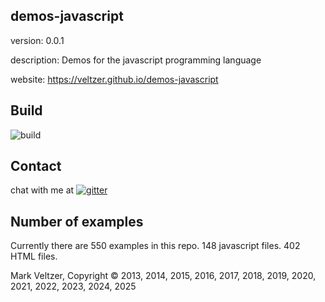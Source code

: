 ## demos-javascript

version: 0.0.1

description: Demos for the javascript programming language

website: https://veltzer.github.io/demos-javascript

## Build

![build](https://github.com/veltzer/demos-javascript/workflows/build/badge.svg)


## Contact

chat with me at [![gitter](https://badges.gitter.im/Join%20Chat.svg)](https://gitter.im/veltzer/mark.veltzer)

## Number of examples

Currently there are 550 examples in this repo.
148 javascript files.
402 HTML files.

Mark Veltzer, Copyright © 2013, 2014, 2015, 2016, 2017, 2018, 2019, 2020, 2021, 2022, 2023, 2024, 2025

